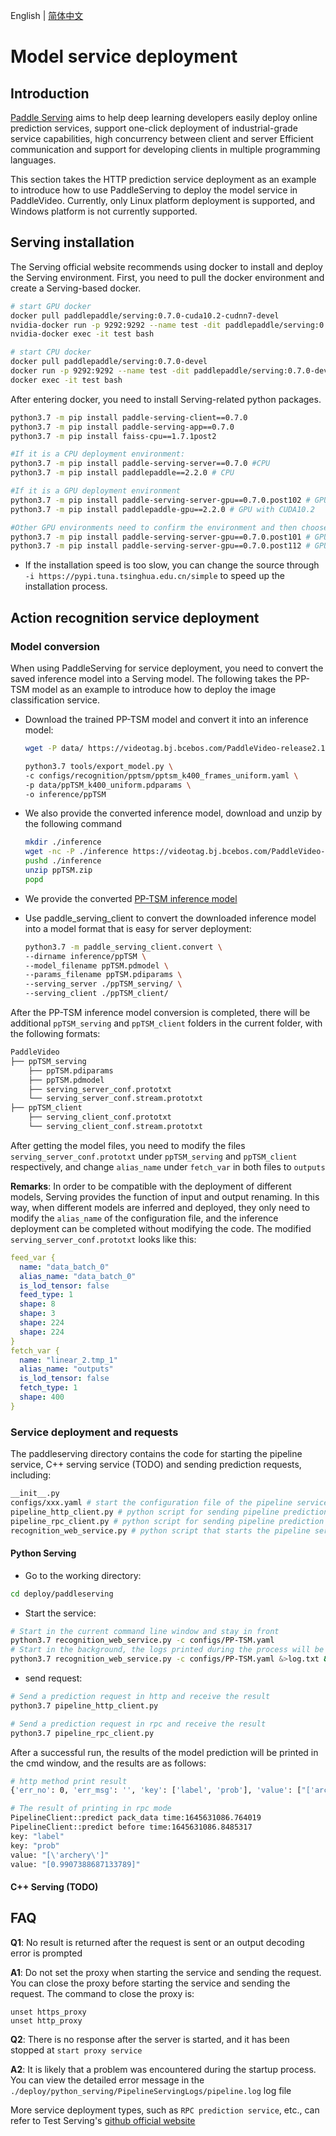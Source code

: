 English | [简体中文](./readme.md)
# Model service deployment

## Introduction

[Paddle Serving](https://github.com/PaddlePaddle/Serving) aims to help deep learning developers easily deploy online prediction services, support one-click deployment of industrial-grade service capabilities, high concurrency between client and server Efficient communication and support for developing clients in multiple programming languages.

This section takes the HTTP prediction service deployment as an example to introduce how to use PaddleServing to deploy the model service in PaddleVideo. Currently, only Linux platform deployment is supported, and Windows platform is not currently supported.

## Serving installation
The Serving official website recommends using docker to install and deploy the Serving environment. First, you need to pull the docker environment and create a Serving-based docker.

```bash
# start GPU docker
docker pull paddlepaddle/serving:0.7.0-cuda10.2-cudnn7-devel
nvidia-docker run -p 9292:9292 --name test -dit paddlepaddle/serving:0.7.0-cuda10.2-cudnn7-devel bash
nvidia-docker exec -it test bash

# start CPU docker
docker pull paddlepaddle/serving:0.7.0-devel
docker run -p 9292:9292 --name test -dit paddlepaddle/serving:0.7.0-devel bash
docker exec -it test bash
```

After entering docker, you need to install Serving-related python packages.
```bash
python3.7 -m pip install paddle-serving-client==0.7.0
python3.7 -m pip install paddle-serving-app==0.7.0
python3.7 -m pip install faiss-cpu==1.7.1post2

#If it is a CPU deployment environment:
python3.7 -m pip install paddle-serving-server==0.7.0 #CPU
python3.7 -m pip install paddlepaddle==2.2.0 # CPU

#If it is a GPU deployment environment
python3.7 -m pip install paddle-serving-server-gpu==0.7.0.post102 # GPU with CUDA10.2 + TensorRT6
python3.7 -m pip install paddlepaddle-gpu==2.2.0 # GPU with CUDA10.2

#Other GPU environments need to confirm the environment and then choose which one to execute
python3.7 -m pip install paddle-serving-server-gpu==0.7.0.post101 # GPU with CUDA10.1 + TensorRT6
python3.7 -m pip install paddle-serving-server-gpu==0.7.0.post112 # GPU with CUDA11.2 + TensorRT8
```

* If the installation speed is too slow, you can change the source through `-i https://pypi.tuna.tsinghua.edu.cn/simple` to speed up the installation process.

## Action recognition service deployment
### Model conversion
When using PaddleServing for service deployment, you need to convert the saved inference model into a Serving model. The following takes the PP-TSM model as an example to introduce how to deploy the image classification service.
- Download the trained PP-TSM model and convert it into an inference model:
  ```bash
  wget -P data/ https://videotag.bj.bcebos.com/PaddleVideo-release2.1/PPTSM/ppTSM_k400_uniform.pdparams

  python3.7 tools/export_model.py \
  -c configs/recognition/pptsm/pptsm_k400_frames_uniform.yaml \
  -p data/ppTSM_k400_uniform.pdparams \
  -o inference/ppTSM
  ```

- We also provide the converted inference model, download and unzip by the following command
  ```bash
  mkdir ./inference
  wget -nc -P ./inference https://videotag.bj.bcebos.com/PaddleVideo-release2.3/ppTSM.zip --no-check-certificate
  pushd ./inference
  unzip ppTSM.zip
  popd
  ```

- We provide the converted [PP-TSM inference model](https://videotag.bj.bcebos.com/PaddleVideo-release2.3/ppTSM.zip)
- Use paddle_serving_client to convert the downloaded inference model into a model format that is easy for server deployment:
  ```bash
  python3.7 -m paddle_serving_client.convert \
  --dirname inference/ppTSM \
  --model_filename ppTSM.pdmodel \
  --params_filename ppTSM.pdiparams \
  --serving_server ./ppTSM_serving/ \
  --serving_client ./ppTSM_client/
  ```

After the PP-TSM inference model conversion is completed, there will be additional `ppTSM_serving` and `ppTSM_client` folders in the current folder, with the following formats:
  ```bash
  PaddleVideo
  ├── ppTSM_serving
      ├── ppTSM.pdiparams
      ├── ppTSM.pdmodel
      ├── serving_server_conf.prototxt
      └── serving_server_conf.stream.prototxt
  ├── ppTSM_client
      ├── serving_client_conf.prototxt
      └── serving_client_conf.stream.prototxt
  ```
After getting the model files, you need to modify the files `serving_server_conf.prototxt` under `ppTSM_serving` and `ppTSM_client` respectively, and change `alias_name` under `fetch_var` in both files to `outputs`

**Remarks**: In order to be compatible with the deployment of different models, Serving provides the function of input and output renaming. In this way, when different models are inferred and deployed, they only need to modify the `alias_name` of the configuration file, and the inference deployment can be completed without modifying the code.
The modified `serving_server_conf.prototxt` looks like this:

```yaml
feed_var {
  name: "data_batch_0"
  alias_name: "data_batch_0"
  is_lod_tensor: false
  feed_type: 1
  shape: 8
  shape: 3
  shape: 224
  shape: 224
}
fetch_var {
  name: "linear_2.tmp_1"
  alias_name: "outputs"
  is_lod_tensor: false
  fetch_type: 1
  shape: 400
}

```
### Service deployment and requests
The paddleserving directory contains the code for starting the pipeline service, C++ serving service (TODO) and sending prediction requests, including:
```bash
__init__.py
configs/xxx.yaml # start the configuration file of the pipeline service
pipeline_http_client.py # python script for sending pipeline prediction request via http
pipeline_rpc_client.py # python script for sending pipeline prediction request in rpc mode
recognition_web_service.py # python script that starts the pipeline server
```
#### Python Serving
- Go to the working directory:
```bash
cd deploy/paddleserving
```

- Start the service:
```bash
# Start in the current command line window and stay in front
python3.7 recognition_web_service.py -c configs/PP-TSM.yaml
# Start in the background, the logs printed during the process will be redirected and saved to log.txt
python3.7 recognition_web_service.py -c configs/PP-TSM.yaml &>log.txt &
```

- send request:
```bash
# Send a prediction request in http and receive the result
python3.7 pipeline_http_client.py

# Send a prediction request in rpc and receive the result
python3.7 pipeline_rpc_client.py
```
After a successful run, the results of the model prediction will be printed in the cmd window, and the results are as follows:

```bash
# http method print result
{'err_no': 0, 'err_msg': '', 'key': ['label', 'prob'], 'value': ["['archery']", '[0.9907388687133789]'], 'tensors ': []}

# The result of printing in rpc mode
PipelineClient::predict pack_data time:1645631086.764019
PipelineClient::predict before time:1645631086.8485317
key: "label"
key: "prob"
value: "[\'archery\']"
value: "[0.9907388687133789]"
```

#### C++ Serving (TODO)
## FAQ
**Q1**: No result is returned after the request is sent or an output decoding error is prompted

**A1**: Do not set the proxy when starting the service and sending the request. You can close the proxy before starting the service and sending the request. The command to close the proxy is:
```
unset https_proxy
unset http_proxy
```

**Q2**: There is no response after the server is started, and it has been stopped at `start proxy service`

**A2**: It is likely that a problem was encountered during the startup process. You can view the detailed error message in the `./deploy/python_serving/PipelineServingLogs/pipeline.log` log file

More service deployment types, such as `RPC prediction service`, etc., can refer to Test Serving's [github official website](https://github.com/PaddlePaddle/Serving/tree/v0.7.0/examples)
